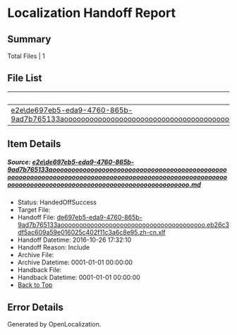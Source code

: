 # <a name='report-top'></a> Localization Handoff Report

## Summary
 Total Files | 1

## File List
 Source File | Status | Details 
 ----------- | ------ | ------- 
 [e2e\de697eb5-eda9-4760-865b-9ad7b765133aoooooooooooooooooooooooooooooooooooooooooooooooooooooooooooooooooooooooooooooooooooooooooooooooooooooooooooooooooooooooooooooooooooooooooooooooooooooooo.md](https://github.com/OpenLocalizationTestOrg/ol-test0/blob/8ecac5efe93a2627963b0a5f400e27ec92880806/e2e/de697eb5-eda9-4760-865b-9ad7b765133aoooooooooooooooooooooooooooooooooooooooooooooooooooooooooooooooooooooooooooooooooooooooooooooooooooooooooooooooooooooooooooooooooooooooooooooooooooooooo.md) | HandedOffSuccess | [Details](#755d09f284a8c804f87887f6712ca50d5f498da62)

## Item Details
##### <a name='755d09f284a8c804f87887f6712ca50d5f498da62'></a> Source: [e2e\de697eb5-eda9-4760-865b-9ad7b765133aoooooooooooooooooooooooooooooooooooooooooooooooooooooooooooooooooooooooooooooooooooooooooooooooooooooooooooooooooooooooooooooooooooooooooooooooooooooooo.md](https://github.com/OpenLocalizationTestOrg/ol-test0/blob/8ecac5efe93a2627963b0a5f400e27ec92880806/e2e/de697eb5-eda9-4760-865b-9ad7b765133aoooooooooooooooooooooooooooooooooooooooooooooooooooooooooooooooooooooooooooooooooooooooooooooooooooooooooooooooooooooooooooooooooooooooooooooooooooooooo.md)
* Status: HandedOffSuccess
* Target File: 
* Handoff File: [de697eb5-eda9-4760-865b-9ad7b765133aooooooooooooooooooooooooooooooooooooooo.eb26c3df5ac609a59e016025c402f11c3a6c8e95.zh-cn.xlf](https://github.com/OpenLocalizationTestOrg/ol-test0-handoff/blob/f3803f442ee6b83a4031aaf72fc7508843cc64d0/ol-handoff/OpenLocalizationTestOrg/ol-test0-zhcn/shujia/ht/de697eb5-eda9-4760-865b-9ad7b765133aooooooooooooooooooooooooooooooooooooooo.eb26c3df5ac609a59e016025c402f11c3a6c8e95.zh-cn.xlf)
* Handoff Datetime: 2016-10-26 17:32:10
* Handoff Reason: Include
* Archive File: 
* Archive Datetime: 0001-01-01 00:00:00
* Handback File: 
* Handback Datetime: 0001-01-01 00:00:00
* [Back to Top](#report-top)


## Error Details

Generated by OpenLocalization.
